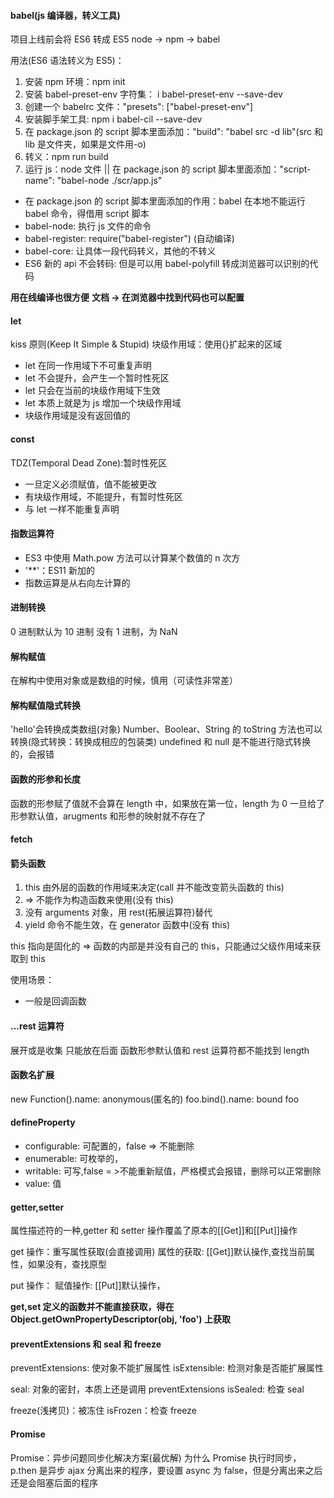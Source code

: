 #### babel(js 编译器，转义工具)

项目上线前会将 ES6 转成 ES5
node -> npm -> babel

用法(ES6 语法转义为 ES5)：

1. 安装 npm 环境：npm init
2. 安装 babel-preset-env 字符集： i babel-preset-env --save-dev
3. 创建一个 babelrc 文件："presets": ["babel-preset-env"]
4. 安装脚手架工具: npm i babel-cil --save-dev
5. 在 package.json 的 script 脚本里面添加："build": "babel src -d lib"(src 和 lib 是文件夹，如果是文件用-o)
6. 转义：npm run build
7. 运行 js：node 文件 || 在 package.json 的 script 脚本里面添加："script-name": "babel-node ./scr/app.js"

- 在 package.json 的 script 脚本里面添加的作用：babel 在本地不能运行 babel 命令，得借用 script 脚本
- babel-node: 执行 js 文件的命令
- babel-register: require("babel-register") (自动编译)
- babel-core: 让具体一段代码转义，其他的不转义
- ES6 新的 api 不会转码: 但是可以用 babel-polyfill 转成浏览器可以识别的代码

**用在线编译也很方便**
**文档 -> 在浏览器中找到代码也可以配置**

#### let

kiss 原则(Keep It Simple & Stupid)
块级作用域：使用{}扩起来的区域

- let 在同一作用域下不可重复声明
- let 不会提升，会产生一个暂时性死区
- let 只会在当前的块级作用域下生效
- let 本质上就是为 js 增加一个块级作用域
- 块级作用域是没有返回值的

#### const

TDZ(Temporal Dead Zone):暂时性死区

- 一旦定义必须赋值，值不能被更改
- 有块级作用域，不能提升，有暂时性死区
- 与 let 一样不能重复声明

#### 指数运算符

- ES3 中使用 Math.pow 方法可以计算某个数值的 n 次方
- '**'：ES11 新加的
- 指数运算是从右向左计算的

#### 进制转换

0 进制默认为 10 进制
没有 1 进制，为 NaN

#### 解构赋值

在解构中使用对象或是数组的时候，慎用（可读性非常差）

#### 解构赋值隐式转换

'hello'会转换成类数组(对象)
Number、Boolear、String 的 toString 方法也可以转换(隐式转换：转换成相应的包装类)
undefined 和 null 是不能进行隐式转换的，会报错

#### 函数的形参和长度

函数的形参赋了值就不会算在 length 中，如果放在第一位，length 为 0
一旦给了形参默认值，arugments 和形参的映射就不存在了

#### fetch

#### 箭头函数

1. this 由外层的函数的作用域来决定(call 并不能改变箭头函数的 this)
2. => 不能作为构造函数来使用(没有 this)
3. 没有 arguments 对象，用 rest(拓展运算符)替代
4. yield 命令不能生效，在 generator 函数中(没有 this)

this 指向是固化的 => 函数的内部是并没有自己的 this，只能通过父级作用域来获取到 this

使用场景：

- 一般是回调函数

#### ...rest 运算符

展开或是收集
只能放在后面
函数形参默认值和 rest 运算符都不能找到 length

#### 函数名扩展

new Function().name: anonymous(匿名的)
foo.bind().name: bound foo

#### defineProperty

- configurable: 可配置的，false => 不能删除
- enumerable: 可枚举的，
- writable: 可写,false = >不能重新赋值，严格模式会报错，删除可以正常删除
- value: 值

#### getter,setter

属性描述符的一种,getter 和 setter 操作覆盖了原本的[[Get]]和[[Put]]操作

get 操作：重写属性获取(会直接调用)
属性的获取: [[Get]]默认操作,查找当前属性，如果没有，查找原型

put 操作：
赋值操作: [[Put]]默认操作，

**get,set 定义的函数并不能直接获取，得在 Object.getOwnPropertyDescriptor(obj, 'foo') 上获取**

#### preventExtensions 和 seal 和 freeze

preventExtensions: 使对象不能扩展属性
isExtensible: 检测对象是否能扩展属性

seal: 对象的密封，本质上还是调用 preventExtensions
isSealed: 检查 seal

freeze(浅拷贝)：被冻住
isFrozen：检查 freeze

#### Promise

Promise：异步问题同步化解决方案(最优解)
为什么 Promise 执行时同步，p.then 是异步
ajax 分离出来的程序，要设置 async 为 false，但是分离出来之后还是会阻塞后面的程序

